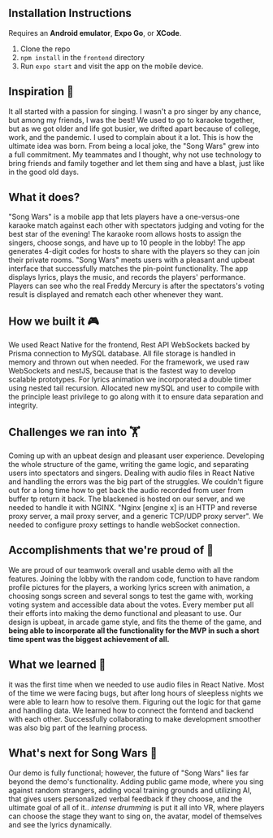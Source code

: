 ## Installation Instructions

Requires an **Android emulator**, **Expo Go**, or **XCode**.

1. Clone the repo
2. `npm install` in the `frontend` directory
3. Run `expo start` and visit the app on the mobile device.

## Inspiration 🎤

It all started with a passion for singing. I wasn't a pro singer by any chance, but among my friends, I was the best! We used to go to karaoke together, but as we got older and life got busier, we drifted apart because of college, work, and the pandemic. I used to complain about it a lot. This is how the ultimate idea was born. From being a local joke, the "Song Wars" grew into a full commitment. My teammates and I thought, why not use technology to bring friends and family together and let them sing and have a blast, just like in the good old days.

## What it does?

"Song Wars" is a mobile app that lets players have a one-versus-one karaoke match against each other with spectators judging and voting for the best star of the evening! The karaoke room allows hosts to assign the singers, choose songs, and have up to 10 people in the lobby! The app generates 4-digit codes for hosts to share with the players so they can join their private rooms. "Song Wars" meets users with a pleasant and upbeat interface that successfully matches the pin-point functionality. The app displays lyrics, plays the music, and records the players' performance. Players can see who the real Freddy Mercury is after the spectators's voting result is displayed and rematch each other whenever they want.

## How we built it 🎮

We used React Native for the frontend, Rest API WebSockets backed by Prisma connection to MySQL database. All file storage is handled in memory and thrown out when needed. For the framework, we used raw WebSockets and nestJS, because that is the fastest way to develop scalable prototypes. For lyrics animation we incorporated a double timer using nested tail recursion. Allocated new mySQL and user to compile with the principle least privilege to go along with it to ensure data separation and integrity.

## Challenges we ran into 🏋️

Coming up with an upbeat design and pleasant user experience. Developing the whole structure of the game, writing the game logic, and separating users into spectators and singers. Dealing with audio files in React Native and handling the errors was the big part of the struggles. We couldn't figure out for a long time how to get back the audio recorded from user from buffer tp return it back. The blackened is hosted on our server, and we needed to handle it with NGINX. "Nginx [engine x] is an HTTP and reverse proxy server, a mail proxy server, and a generic TCP/UDP proxy server". We needed to configure proxy settings to handle webSocket connection.

## Accomplishments that we're proud of 🏅

We are proud of our teamwork overall and usable demo with all the features. Joining the lobby with the random code, function to have random profile pictures for the players, a working lyrics screen with animation, a choosing songs screen and several songs to test the game with, working voting system and accessible data about the votes. Every member put all their efforts into making the demo functional and pleasant to use. Our design is upbeat, in arcade game style, and fits the theme of the game, and **being able to incorporate all the functionality for the MVP in such a short time spent was the biggest achievement of all.**

## What we learned 📕

it was the first time when we needed to use audio files in React Native. Most of the time we were facing bugs, but after long hours of sleepless nights we were able to learn how to resolve them. Figuring out the logic for that game and handling data. We learned how to connect the forntend and backend with each other. Successfully collaborating to make development smoother was also big part of the learning process.

## What's next for Song Wars 🌠

Our demo is fully functional; however, the future of "Song Wars" lies far beyond the demo's functionality. Adding public game mode, where you sing against random strangers, adding vocal training grounds and utilizing AI, that gives users personalized verbal feedback if they choose, and the ultimate goal of all of it.. _intense drumming_ is put it all into VR, where players can choose the stage they want to sing on, the avatar, model of themselves and see the lyrics dynamically.

